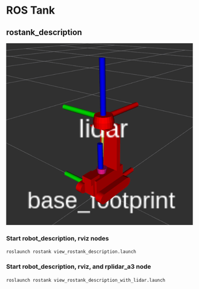 # ROS Tank

## rostank_description

![](./media/rostank.png)

### Start robot_description, rviz nodes
`roslaunch rostank view_rostank_description.launch`
### Start robot_description, rviz, and rplidar_a3 node
`roslaunch rostank view_rostank_description_with_lidar.launch`


